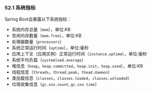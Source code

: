### 52.1 系统指标
Spring Boot会暴露以下系统指标：
- 系统内存总量（`mem`），单位:KB
- 空闲内存数量（`mem.free`），单位:KB
- 处理器数量（`processors`）
- 系统正常运行时间（`uptime`），单位:毫秒
- 应用上下文（应用实例）正常运行时间（`instance.uptime`），单位:毫秒
- 系统平均负载（`systemload.average`）
- 堆信息（`heap`，`heap.committed`，`heap.init`，`heap.used`），单位:KB
- 线程信息（`threads`，`thread.peak`，`thead.daemon`）
- 类加载信息（`classes`，`classes.loaded`，`classes.unloaded`）
- 垃圾收集信息（`gc.xxx.count`, `gc.xxx.time`）
